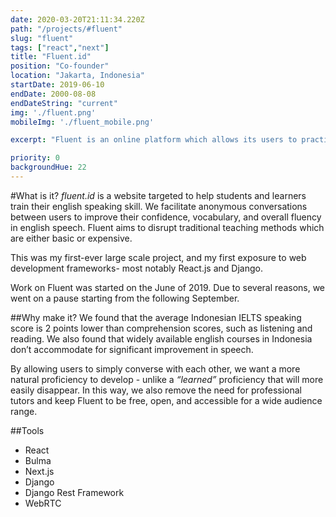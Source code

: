 ```yaml
---
date: 2020-03-20T21:11:34.220Z
path: "/projects/#fluent"
slug: "fluent"
tags: ["react","next"]
title: "Fluent.id"
position: "Co-founder"
location: "Jakarta, Indonesia"
startDate: 2019-06-10
endDate: 2000-08-08
endDateString: "current"
img: './fluent.png'
mobileImg: './fluent_mobile.png'

excerpt: "Fluent is an online platform which allows its users to practice English via free anonymous peer-to-peer voice calls."

priority: 0
backgroundHue: 22
---
```

#What is it?
*fluent.id* is a website targeted to help students and learners train their english speaking skill. We facilitate anonymous conversations between users to improve their confidence, vocabulary, and overall fluency in english speech. Fluent aims to disrupt traditional teaching methods which are either basic or expensive.

This was my first-ever large scale project, and my first exposure to web development frameworks- most notably React.js and Django.

Work on Fluent was started on the June of 2019. Due to several reasons, we went on a pause starting from the following September.

##Why make it?
We found that the average Indonesian IELTS speaking  score is 2 points lower than comprehension scores, such as listening and reading. We also found that widely available english courses in Indonesia don’t accommodate for significant improvement in speech. 

By allowing users to simply converse with each other, we want a more natural proficiency to develop - unlike a *“learned”* proficiency that will more easily disappear. In this way, we also remove the need for professional tutors and keep Fluent to be free, open, and accessible for a wide audience range.

##Tools

- React
- Bulma
- Next.js
- Django
- Django Rest Framework
- WebRTC
